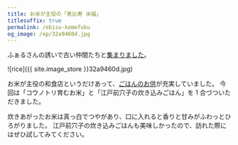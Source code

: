 ```yaml
---
title: お米が主役の「恵比寿 米福」
titlesuffix: true
permalink: /ebisu-komefuku
og_image: /ep/32a9460d.jpg
---
```


ふぁるさんの誘いで古い仲間たちと[集まりました](http://fal.hatenablog.com/entry/2015/05/15/001918)。

![rice]({{ site.image_store }}32a9460d.jpg)

お米が主役の和食店というだけあって、[ごはんのお供](http://www.ebisu-komefuku.com/menu/)が充実していました。
今回は「コウノトリ育むお米」と「江戸前穴子の炊き込みごはん」を 1 合づついただきました。

炊きあがったお米は真っ白でつやがあり、口に入れると香りと甘みがふわっとひろがりました。
江戸前穴子の炊き込みごはんも美味しかったので、訪れた際にはぜひ試してみてください。
